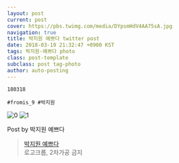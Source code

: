 ```yaml
---
layout: post
current: post
cover: https://pbs.twimg.com/media/DYpsmHdV4AA75sA.jpg
navigation: true
title: 박지원 예쁘다 twitter post
date: 2018-03-19 21:32:47 +0900 KST
tags: 박지원-예쁘다 photo
class: post-template
subclass: post tag-photo
author: auto-posting
---
```


```  
180318  
  
#fromis_9 #박지원  

```

![0](https://pbs.twimg.com/media/DYpsmHiVAAEv-zc.jpg)
![1](https://pbs.twimg.com/media/DYpsmHdV4AA75sA.jpg)


Post by 박지원 예쁘다

> [박지원 예쁘다](https://twitter.com/jiwon_is_pretty)  
  로고크롭, 2차가공 금지